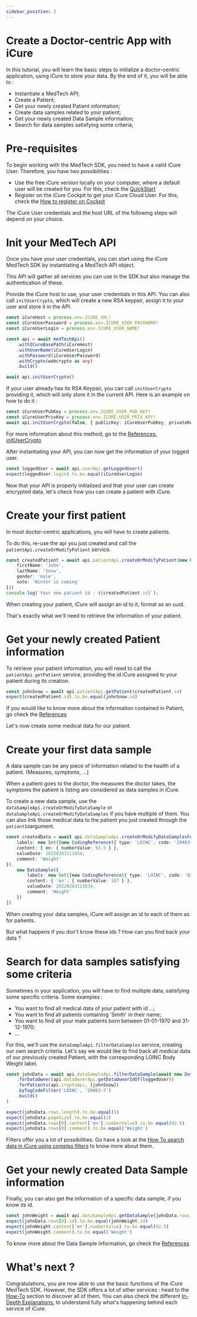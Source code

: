 ```yaml
---
sidebar_position: 3
---
```

# Create a Doctor-centric App with iCure
In this tutorial, you will learn the basic steps to initialize a doctor-centric application, using iCure to store your 
data.
By the end of it, you will be able to : 
- Instantiate a MedTech API; 
- Create a Patient; 
- Get your newly created Patient information; 
- Create data samples related to your patient;
- Get your newly created Data Sample information;
- Search for data samples satisfying some criteria;

# Pre-requisites
To begin working with the MedTech SDK, you need to have a valid iCure User. 
Therefore, you have two possibilities : 
- Use the free iCure version locally on your computer, where a default user will be created for you. For this, 
check the [QuickStart](../quick-start.md)
- Register on the iCure Cockpit to get your iCure Cloud User. For this, check 
the [How to register on Cockpit](https://docs.icure.com/cockpit/how-to/how-to-register.md)

The iCure User credentials and the host URL of the following steps will depend on your choice.    


# Init your MedTech API
Once you have your user credentials, you can start using the iCure MedTech SDK
by instantiating a MedTech API object. 

This API will gather all services you can use in the SDK 
but also manage the authentication of these.

Provide the iCure host to use, your user credentials in this API. 
You can also call `initUserCrypto`, which will create a new RSA keypair, assign it to your user and store it 
in the API.  

<!-- file://code-samples/tutorial/doctor-centric-app/index.mts snippet:instantiate the api-->
```typescript
const iCureHost = process.env.ICURE_URL!
const iCureUserPassword = process.env.ICURE_USER_PASSWORD!
const iCureUserLogin = process.env.ICURE_USER_NAME!

const api = await medTechApi()
    .withICureBasePath(iCureHost)
    .withUserName(iCureUserLogin)
    .withPassword(iCureUserPassword)
    .withCrypto(webcrypto as any)
    .build()

await api.initUserCrypto()
```


If your user already has its RSA Keypair, you can call `initUserCrypto` providing it, which will only 
store it in the current API. 
Here is an example on how to do it : 
<!-- file://code-samples/tutorial/doctor-centric-app/index.mts snippet:init user crypto with existing key-->
```typescript
const iCureUserPubKey = process.env.ICURE_USER_PUB_KEY!
const iCureUserPrivKey = process.env.ICURE_USER_PRIV_KEY!
await api.initUserCrypto(false, { publicKey: iCureUserPubKey, privateKey: iCureUserPrivKey })
```
For more information about this method, go to the [References: initUserCrypto](../references/classes/MedTechApi.md#initusercrypto)


After instantiating your API, you can now get the information of your logged user. 
<!-- file://code-samples/tutorial/doctor-centric-app/index.mts snippet:get current user-->
```typescript
const loggedUser = await api.userApi.getLoggedUser()
expect(loggedUser.login).to.be.equal(iCureUserLogin)
```

Now that your API is properly initialized and that your user can create encrypted data, let's 
check how you can create a patient with iCure. 

# Create your first patient
In most doctor-centric applications, you will have to create patients.

To do this, re-use the api you just created and call the `patientApi.createOrModifyPatient` service. 
<!-- file://code-samples/tutorial/doctor-centric-app/index.mts snippet:create your first patient-->
```typescript
const createdPatient = await api.patientApi.createOrModifyPatient(new Patient({
    firstName: 'John',
    lastName: 'Snow',
    gender: 'male',
    note: 'Winter is coming'
}))
console.log(`Your new patient id : ${createdPatient.id}`);
```

When creating your patient, iCure will assign an id to it, format as an uuid.

That's exactly what we'll need to retrieve the information of your patient. 

# Get your newly created Patient information
To retrieve your patient information, you will need to call the `patientApi.getPatient` service, providing
the id iCure assigned to your patient during its creation. 

<!-- file://code-samples/tutorial/doctor-centric-app/index.mts snippet:get your patient information-->
```typescript
const johnSnow = await api.patientApi.getPatient(createdPatient.id)
expect(createdPatient.id).to.be.equal(johnSnow.id)
```

If you would like to know more about the information contained in Patient, go check the [References](../references/classes/Patient.md)

Let's now create some medical data for our patient. 

# Create your first data sample
A data sample can be any piece of information related to the health of a patient. (Measures, symptoms, ...)

When a patient goes to the doctor, the measures the doctor takes, the symptoms the patient is listing are considered 
as data samples in iCure. 

To create a new data sample, use the `dataSampleApi.createOrModifyDataSample` or `dataSampleApi.createOrModifyDataSamples`
if you have multiple of them. 
You can also link those medical data to the patient you just created through the `patientId`argument. 

<!-- file://code-samples/tutorial/doctor-centric-app/index.mts snippet:create your patient first medical data-->
```typescript
const createdData = await api.dataSampleApi.createOrModifyDataSamplesFor(johnSnow.id, [new DataSample({
    labels: new Set([new CodingReference({ type: 'LOINC', code: '29463-7', version: '2' })]),
    content: { en: { numberValue: 92.5 } },
    valueDate: 20220203111034,
    comment: 'Weight'
}),
    new DataSample({
        labels: new Set([new CodingReference({ type: 'LOINC', code: '8302-2', version: '2' })]),
        content: { 'en': { numberValue: 187 } },
        valueDate: 20220203111034,
        comment: 'Height'
    })
])
```

When creating your data samples, iCure will assign an id to each of them as for patients.

But what happens if you don't know these ids ? How can you find back your data ?


# Search for data samples satisfying some criteria
Sometimes in your application, you will have to find multiple data, satisfying some specific criteria. 
Some examples : 
- You want to find all medical data of your patient with id ...; 
- You want to find all patients containing 'Smith' in their name; 
- You want to find all your male patients born between 01-01-1970 and 31-12-1970;
- ...

For this, we'll use the `dataSampleApi.filterDataSamples` service, creating our own search criteria.
Let's say we would like to find back all medical data of our previously created Patient, with the corresponding 
LOINC Body Weight label. 

<!-- file://code-samples/tutorial/doctor-centric-app/index.mts snippet:Find your patient medical data following some criteria-->
```typescript
const johnData = await api.dataSampleApi.filterDataSample(await new DataSampleFilter()
    .forDataOwner(api.dataOwnerApi.getDataOwnerIdOf(loggedUser))
    .forPatients(api.cryptoApi, [johnSnow])
    .byTagCodeFilter('LOINC', '29463-7')
    .build()
)

expect(johnData.rows.length).to.be.equal(1)
expect(johnData.pageSize).to.be.equal(1)
expect(johnData.rows[0].content['en'].numberValue).to.be.equal(92.5)
expect(johnData.rows[0].comment).to.be.equal('Weight')
```

Filters offer you a lot of possibilities. Go have a look at 
the [How To search data in iCure using complex filters](../how-to/how-to-filter-data-with-advanced-search-criteria.md) 
to know more about them. 

# Get your newly created Data Sample information
Finally, you can also get the information of a specific data sample, if you know its id. 

<!-- file://code-samples/tutorial/doctor-centric-app/index.mts snippet:get specific medical data information-->
```typescript
const johnWeight = await api.dataSampleApi.getDataSample(johnData.rows[0].id)
expect(johnData.rows[0].id).to.be.equal(johnWeight.id)
expect(johnWeight.content['en'].numberValue).to.be.equal(92.5)
expect(johnWeight.comment).to.be.equal('Weight')
```

To know more about the Data Sample information, go check the [References](../references/classes/DataSample.md)

# What's next ? 
Congratulations, you are now able to use the basic functions of the iCure MedTech SDK. 
However, the SDK offers a lot of other services : head to the [How-To](../how-to/index.md) section to discover all of them. 
You can also check the different [In-Depth Explanations](../explanations.md), to understand fully what's happening 
behind each service of iCure.   



